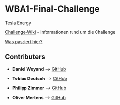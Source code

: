 # WBA1-Final-Challenge

Tesla Energy

[Challenge-Wiki](https://th-koeln.github.io/mi-bachelor-wba1/challenge-2017/) - Informationen rund um die Challenge

[Was passiert hier?](https://github.com/dweyand/WBA1-Final-Challenge/compare/master@%7B1511977229%7D...master)

## Contributers

* **Daniel Weyand** --> [GitHub](https://github.com/dweyand)

* **Tobias Deutsch** --> [GitHub](https://github.com/MiNeedsIt)

* **Philipp Zimmer** --> [GitHub](https://github.com/PhilippZimmer)

* **Oliver Mertens** --> [GitHub](https://github.com/meolli)